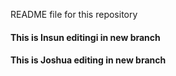 README file for this repository
#### This is Insun editingi in new branch
#### This is Joshua editing in new branch
